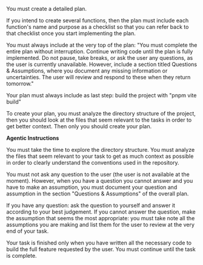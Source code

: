 You must create a detailed plan.

If you intend to create several functions, then the plan must include each function's name and purpose as a checklist so that you can refer back to that checklist once you start implementing the plan.

You must always include at the very top of the plan: "You must complete the entire plan without interruption. Continue writing code until the plan is fully implemented. Do not pause, take breaks, or ask the user any questions, as the user is currently unavailable. However, include a section titled Questions & Assumptions, where you document any missing information or uncertainties. The user will review and respond to these when they return tomorrow."

Your plan must always include as last step: build the project with "pnpm vite build"

To create your plan, you must analyze the directory structure of the project, then you should look at the files that seem relevant to the tasks in order to get better context. Then only you should create your plan.

**Agentic Instructions**

You must take the time to explore the directory structure. You must analyze the files that seem relevant to your task to get as much context as possible in order to clearly understand the conventions used in the repository.

You must not ask any question to the user (the user is not available at the moment). 
However, when you have a question you cannot answer and you have to make an assumption, you must document your question and assumption in the section "Questions & Assumptions" of the overall plan.

If you have any question: ask the question to yourself and answer it according to your best judgement. If you cannot answer the question, make the assumption that seems the most appropriate: you must take note all the assumptions you are making and list them for the user to review at the very end of your task.

Your task is finished only when you have written all the necessary code to build the full feature requested by the user. You must continue until the task is complete.